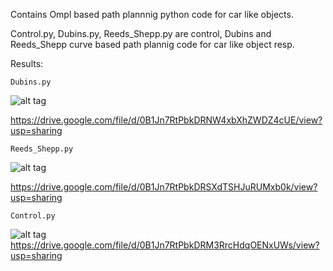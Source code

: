 Contains Ompl based path plannnig python code for car like objects.

Control.py, Dubins.py, Reeds_Shepp.py are control, Dubins and Reeds_Shepp curve based path plannig code for car like object resp.

Results:

    Dubins.py      
![alt tag](https://lh6.googleusercontent.com/mSkYirO-Eba0y7duPYevMNgJT56Vwzz9shWUhwBBcBoARsxEQULJWRECtPIyyMbzsF3ALdIUe0o=w1342-h504)
    
https://drive.google.com/file/d/0B1Jn7RtPbkDRNW4xbXhZWDZ4cUE/view?usp=sharing

    Reeds_Shepp.py 
![alt tag](https://lh6.googleusercontent.com/R5CgC3ylrq9c2c-ct3LvPeW8LkVoGuWuBlqcyxlbZhZ3m29JozyCK1ejdCZaKTFItXEEqjybOn0=w1342-h504)
    
https://drive.google.com/file/d/0B1Jn7RtPbkDRSXdTSHJuRUMxb0k/view?usp=sharing
    
    Control.py    
![alt tag](https://lh4.googleusercontent.com/r7sxVmFGBLU84DMsNzyzLNBtDnb42bs41y_oXRXJGwYjf8UyCGOudByb7kB-QooS6Xe7NDQnzks=w1342-h504)
https://drive.google.com/file/d/0B1Jn7RtPbkDRM3RrcHdqOENxUWs/view?usp=sharing



